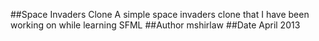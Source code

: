 ##Space Invaders Clone
A simple space invaders clone that I have been working on while learning SFML
##Author
mshirlaw
##Date
April 2013